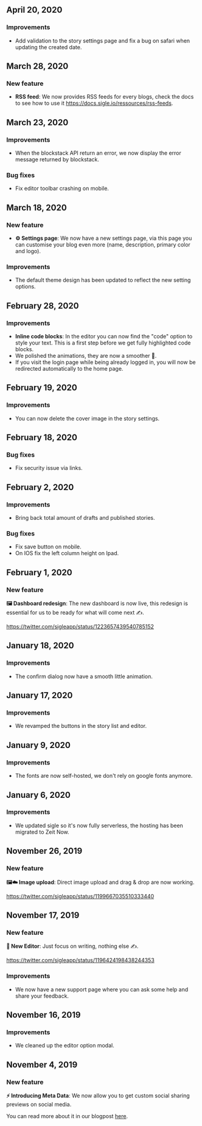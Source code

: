 ## April 20, 2020

### Improvements

- Add validation to the story settings page and fix a bug on safari when updating the created date.

## March 28, 2020

### New feature

- **RSS feed**: We now provides RSS feeds for every blogs, check the docs to see how to use it https://docs.sigle.io/ressources/rss-feeds.

## March 23, 2020

### Improvements

- When the blockstack API return an error, we now display the error message returned by blockstack.

### Bug fixes

- Fix editor toolbar crashing on mobile.

## March 18, 2020

### New feature

- **⚙️ Settings page**: We now have a new settings page, via this page you can customise your blog even more (name, description, primary color and logo).

### Improvements

- The default theme design has been updated to reflect the new setting options.

## February 28, 2020

### Improvements

- **Inline code blocks**: In the editor you can now find the "code" option to style your text. This is a first step before we get fully highlighted code blocks.
- We polished the animations, they are now a smoother 🎨.
- If you visit the login page while being already logged in, you will now be redirected automatically to the home page.

## February 19, 2020

### Improvements

- You can now delete the cover image in the story settings.

## February 18, 2020

### Bug fixes

- Fix security issue via links.

## February 2, 2020

### Improvements

- Bring back total amount of drafts and published stories.

### Bug fixes

- Fix save button on mobile.
- On IOS fix the left column height on Ipad.

## February 1, 2020

### New feature

**🖼️ Dashboard redesign**: The new dashboard is now live, this redesign is essential for us to be ready for what will come next ✍️.

https://twitter.com/sigleapp/status/1223657439540785152

## January 18, 2020

### Improvements

- The confirm dialog now have a smooth little animation.

## January 17, 2020

### Improvements

- We revamped the buttons in the story list and editor.

## January 9, 2020

### Improvements

- The fonts are now self-hosted, we don't rely on google fonts anymore.

## January 6, 2020

### Improvements

- We updated sigle so it's now fully serverless, the hosting has been migrated to Zeit Now.

## November 26, 2019

### New feature

**🖼️☁️ Image upload**: Direct image upload and drag & drop are now working.

https://twitter.com/sigleapp/status/1199667035510333440

## November 17, 2019

### New feature

**🎨 New Editor**: Just focus on writing, nothing else ✍️.

https://twitter.com/sigleapp/status/1196424198438244353

### Improvements

- We now have a new support page where you can ask some help and share your feedback.

## November 16, 2019

### Improvements

- We cleaned up the editor option modal.

## November 4, 2019

### New feature

**⚡ Introducing Meta Data**: We now allow you to get custom social sharing previews on social media.

You can read more about it in our blogpost [here](https://app.sigle.io/sigleapp.id.blockstack/Qk5y5A0yvSXOwIbB6SlMc).

